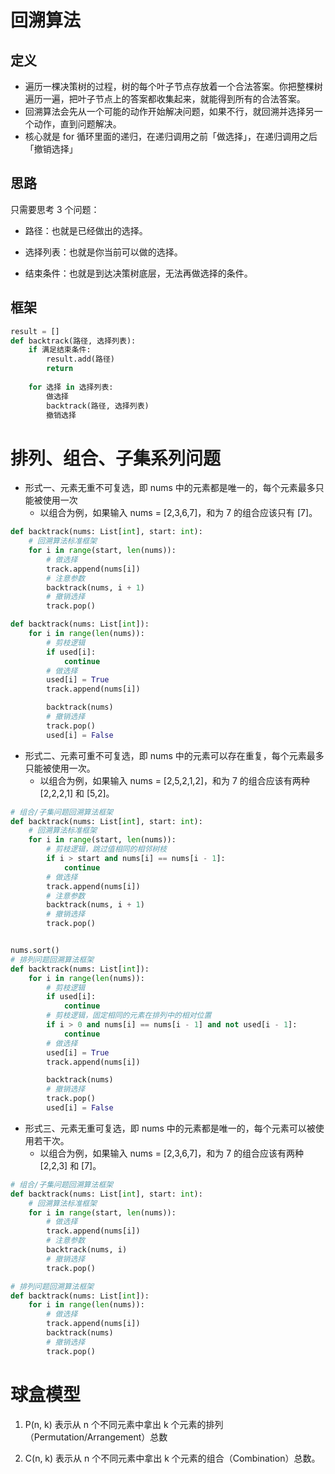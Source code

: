 # 回溯算法

## 定义

* 遍历一棵决策树的过程，树的每个叶子节点存放着一个合法答案。你把整棵树遍历一遍，把叶子节点上的答案都收集起来，就能得到所有的合法答案。
* 回溯算法会先从一个可能的动作开始解决问题，如果不行，就回溯并选择另一个动作，直到问题解决。
* 核心就是 for 循环里面的递归，在递归调用之前「做选择」，在递归调用之后「撤销选择」

## 思路

只需要思考 3 个问题：

* 路径：也就是已经做出的选择。

* 选择列表：也就是你当前可以做的选择。

* 结束条件：也就是到达决策树底层，无法再做选择的条件。

## 框架

```py
result = []
def backtrack(路径, 选择列表):
    if 满足结束条件:
        result.add(路径)
        return
    
    for 选择 in 选择列表:
        做选择
        backtrack(路径, 选择列表)
        撤销选择
```

# 排列、组合、子集系列问题

* 形式一、元素无重不可复选，即 nums 中的元素都是唯一的，每个元素最多只能被使用一次
    * 以组合为例，如果输入 nums = [2,3,6,7]，和为 7 的组合应该只有 [7]。

```py
def backtrack(nums: List[int], start: int):
    # 回溯算法标准框架
    for i in range(start, len(nums)):
        # 做选择
        track.append(nums[i])
        # 注意参数
        backtrack(nums, i + 1)
        # 撤销选择
        track.pop()

def backtrack(nums: List[int]):
    for i in range(len(nums)):
        # 剪枝逻辑
        if used[i]:
            continue
        # 做选择
        used[i] = True
        track.append(nums[i])

        backtrack(nums)
        # 撤销选择
        track.pop()
        used[i] = False
```

* 形式二、元素可重不可复选，即 nums 中的元素可以存在重复，每个元素最多只能被使用一次。
    * 以组合为例，如果输入 nums = [2,5,2,1,2]，和为 7 的组合应该有两种 [2,2,2,1] 和 [5,2]。

```py
# 组合/子集问题回溯算法框架
def backtrack(nums: List[int], start: int):
    # 回溯算法标准框架
    for i in range(start, len(nums)):
        # 剪枝逻辑，跳过值相同的相邻树枝
        if i > start and nums[i] == nums[i - 1]:
            continue
        # 做选择
        track.append(nums[i])
        # 注意参数
        backtrack(nums, i + 1)
        # 撤销选择
        track.pop()


nums.sort()
# 排列问题回溯算法框架
def backtrack(nums: List[int]):
    for i in range(len(nums)):
        # 剪枝逻辑
        if used[i]:
            continue
        # 剪枝逻辑，固定相同的元素在排列中的相对位置
        if i > 0 and nums[i] == nums[i - 1] and not used[i - 1]:
            continue
        # 做选择
        used[i] = True
        track.append(nums[i])

        backtrack(nums)
        # 撤销选择
        track.pop()
        used[i] = False
```


* 形式三、元素无重可复选，即 nums 中的元素都是唯一的，每个元素可以被使用若干次。
    * 以组合为例，如果输入 nums = [2,3,6,7]，和为 7 的组合应该有两种 [2,2,3] 和 [7]。

```py
# 组合/子集问题回溯算法框架
def backtrack(nums: List[int], start: int):
    # 回溯算法标准框架
    for i in range(start, len(nums)):
        # 做选择
        track.append(nums[i])
        # 注意参数
        backtrack(nums, i)
        # 撤销选择
        track.pop()

# 排列问题回溯算法框架
def backtrack(nums: List[int]):
    for i in range(len(nums)):
        # 做选择
        track.append(nums[i])
        backtrack(nums)
        # 撤销选择
        track.pop()
```
# 球盒模型

1. P(n, k) 
表示从 n 个不同元素中拿出 k 个元素的排列（Permutation/Arrangement）总数

2. C(n, k)
表示从 n 个不同元素中拿出 k 个元素的组合（Combination）总数。